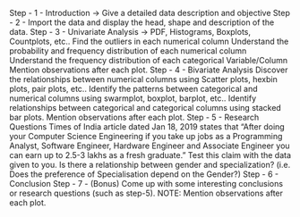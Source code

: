 Step - 1 - Introduction -> Give a detailed data description and objective
Step - 2 - Import the data and display the head, shape and description of the data.
Step - 3 - Univariate Analysis -> PDF, Histograms, Boxplots, Countplots, etc..
Find the outliers in each numerical column
Understand the probability and frequency distribution of each numerical column
Understand the frequency distribution of each categorical Variable/Column
Mention observations after each plot.
Step - 4 - Bivariate Analysis
Discover the relationships between numerical columns using Scatter plots, hexbin plots, pair plots, etc..
Identify the patterns between categorical and numerical columns using swarmplot, boxplot, barplot, etc..
Identify relationships between categorical and categorical columns using stacked bar plots.
Mention observations after each plot.
Step - 5 - Research Questions
Times of India article dated Jan 18, 2019 states that “After doing your Computer Science Engineering if you take up jobs as a Programming Analyst, Software Engineer, Hardware Engineer and Associate Engineer you can earn up to 2.5-3 lakhs as a fresh graduate.” Test this claim with the data given to you.
Is there a relationship between gender and specialization? (i.e. Does the preference of Specialisation depend on the Gender?)
Step - 6 - Conclusion
Step - 7 - (Bonus) Come up with some interesting conclusions or research questions (such as step-5).
NOTE: Mention observations after each plot.

